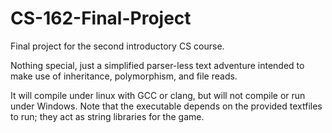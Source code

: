 # CS-162-Final-Project

Final project for the second introductory CS course. 

Nothing special, just a simplified parser-less text adventure intended to make use of inheritance, polymorphism, and file reads.

It will compile under linux with GCC or clang, but will not compile or run under Windows.  Note that the executable depends on the provided textfiles to run; they act as string libraries for the game.
